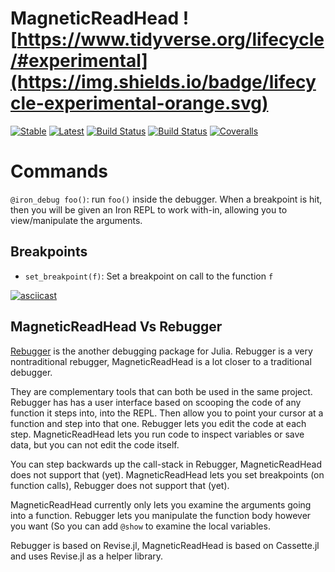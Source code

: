 # MagneticReadHead ![https://www.tidyverse.org/lifecycle/#experimental](https://img.shields.io/badge/lifecycle-experimental-orange.svg)

[![Stable](https://img.shields.io/badge/docs-stable-blue.svg)](https://oxinabox.github.io/MagneticReadHead.jl/stable)
[![Latest](https://img.shields.io/badge/docs-latest-blue.svg)](https://oxinabox.github.io/MagneticReadHead.jl/latest)
[![Build Status](https://travis-ci.com/oxinabox/MagneticReadHead.jl.svg?branch=master)](https://travis-ci.com/oxinabox/MagneticReadHead.jl)
[![Build Status](https://ci.appveyor.com/api/projects/status/github/oxinabox/MagneticReadHead.jl?svg=true)](https://ci.appveyor.com/project/oxinabox/MagneticReadHead-jl)
[![Coveralls](https://coveralls.io/repos/github/oxinabox/MagneticReadHead.jl/badge.svg?branch=master)](https://coveralls.io/github/oxinabox/MagneticReadHead.jl?branch=master)


# Commands

`@iron_debug foo()`: run `foo()` inside the debugger.
When a breakpoint is hit, then you will be given an Iron REPL to work with-in,
allowing you to view/manipulate the arguments.

## Breakpoints

 - `set_breakpoint(f)`: Set a breakpoint on call to the function `f`



[![asciicast](https://asciinema.org/a/PnffnrsqEkX8Oum71KY9sWMue.svg)](https://asciinema.org/a/PnffnrsqEkX8Oum71KY9sWMue)


## MagneticReadHead Vs Rebugger
[Rebugger](https://github.com/timholy/Rebugger.jl) is the another debugging package for Julia.
Rebugger is a very nontraditional rebugger, MagneticReadHead is a lot closer to a traditional debugger.

They are complementary tools that can both be used in the same project.
Rebugger has has a user interface based on scooping the code of any function it steps into, into the REPL.
Then allow you to point your cursor at a function and step into that one.
Rebugger lets you edit the code at each step.
MagneticReadHead lets you run code to inspect variables or save data,
but you can not edit the code itself.

You can step backwards up the call-stack in Rebugger, MagneticReadHead does not support that (yet).
MagneticReadHead lets you set breakpoints (on function calls), Rebugger does not support that (yet).

MagneticReadHead currently only lets you examine the arguments going into a function.
Rebugger lets you manipulate the function body however you want (So you can add `@show` to examine the local variables.

Rebugger is based on Revise.jl,
MagneticReadHead is based on Cassette.jl and uses Revise.jl as a helper library.
